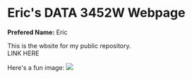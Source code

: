 <h1> Eric's DATA 3452W Webpage</h1>
<p>
<strong>Prefered Name:</strong> Eric <br>

This is the wbsite for my public repository.<br>
 <a heref="https://github.com/Erickaz/Erickaz.github.io">LINK HERE</a> <br>

Here's a fun image: <img scr=" " alt=" "></img>
</p>


